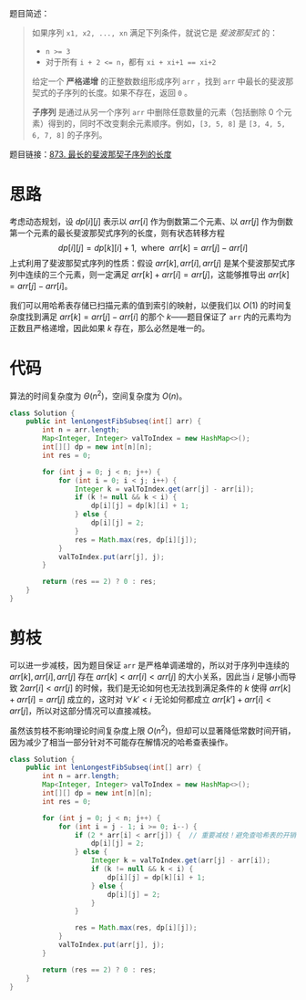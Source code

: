 题目简述：

> 如果序列 `x1, x2, ..., xn` 满足下列条件，就说它是 *斐波那契式* 的：
>
> - `n >= 3`
> - 对于所有 `i + 2 <= n`，都有 `xi + xi+1 == xi+2`
>
> 给定一个 **严格递增** 的正整数数组形成序列 `arr` ，找到 `arr` 中最长的斐波那契式的子序列的长度。如果不存在，返回 `0` 。
>
> **子序列** 是通过从另一个序列 `arr` 中删除任意数量的元素（包括删除 0 个元素）得到的，同时不改变剩余元素顺序。例如，`[3, 5, 8]` 是 `[3, 4, 5, 6, 7, 8]` 的子序列。

题目链接：[873. 最长的斐波那契子序列的长度](https://leetcode.cn/problems/length-of-longest-fibonacci-subsequence/)

# 思路

考虑动态规划，设 $dp[i][j]$ 表示以 $arr[i]$ 作为倒数第二个元素、以 $arr[j]$ 作为倒数第一个元素的最长斐波那契式序列的长度，则有状态转移方程
$$
dp[i][j]=dp[k][i]+1,\ \ \text{where }\ arr[k]=arr[j]-arr[i]
$$
上式利用了斐波那契式序列的性质：假设 $arr[k],arr[i],arr[j]$ 是某个斐波那契式序列中连续的三个元素，则一定满足 $arr[k]+arr[i]=arr[j]$，这能够推导出 $arr[k]=arr[j]-arr[i]$。

我们可以用哈希表存储已扫描元素的值到索引的映射，以便我们以 $O(1)$ 的时间复杂度找到满足 $arr[k]=arr[j]-arr[i]$ 的那个 $k$——题目保证了 `arr` 内的元素均为正数且严格递增，因此如果 $k$ 存在，那么必然是唯一的。

# 代码

算法的时间复杂度为 $\Theta(n^2)$，空间复杂度为 $O(n)$。

```java
class Solution {
    public int lenLongestFibSubseq(int[] arr) {
        int n = arr.length;
        Map<Integer, Integer> valToIndex = new HashMap<>();
        int[][] dp = new int[n][n];
        int res = 0;

        for (int j = 0; j < n; j++) {
            for (int i = 0; i < j; i++) {
                Integer k = valToIndex.get(arr[j] - arr[i]);
                if (k != null && k < i) {
                    dp[i][j] = dp[k][i] + 1;
                } else {
                    dp[i][j] = 2;
                }
                res = Math.max(res, dp[i][j]);
            }
            valToIndex.put(arr[j], j);
        }

        return (res == 2) ? 0 : res;
    }
}
```

# 剪枝

可以进一步减枝，因为题目保证 `arr` 是严格单调递增的，所以对于序列中连续的 $arr[k],arr[i],arr[j]$ 存在 $arr[k]<arr[i]<arr[j]$ 的大小关系，因此当 $i$ 足够小而导致 $2arr[i]<arr[j]$ 的时候，我们是无论如何也无法找到满足条件的 $k$ 使得 $arr[k]+arr[i]=arr[j]$ 成立的，这时对 $\forall k'<i$ 无论如何都成立 $arr[k']+arr[i]<arr[j]$，所以对这部分情况可以直接减枝。

虽然该剪枝不影响理论时间复杂度上限 $O(n^2)$，但却可以显著降低常数时间开销，因为减少了相当一部分针对不可能存在解情况的哈希查表操作。

```java
class Solution {
    public int lenLongestFibSubseq(int[] arr) {
        int n = arr.length;
        Map<Integer, Integer> valToIndex = new HashMap<>();
        int[][] dp = new int[n][n];
        int res = 0;

        for (int j = 0; j < n; j++) {
            for (int i = j - 1; i >= 0; i--) {
                if (2 * arr[i] < arr[j]) {  // 重要减枝！避免查哈希表的开销，仅做初始化
                    dp[i][j] = 2;
                } else {
                    Integer k = valToIndex.get(arr[j] - arr[i]);
                    if (k != null && k < i) {
                        dp[i][j] = dp[k][i] + 1;
                    } else {
                        dp[i][j] = 2;
                    }
                }

                res = Math.max(res, dp[i][j]);
            }
            valToIndex.put(arr[j], j);
        }

        return (res == 2) ? 0 : res;
    }
}
```

